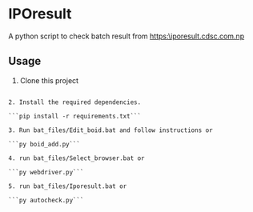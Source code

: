 # IPOresult

A python script to check batch result from [https:\\iporesult.cdsc.com.np](https:\\iporesult.cdsc.com.np)


## Usage
1. Clone this project

```git clone https://github.com/user2785/IPOresult.git

2. Install the required dependencies.

```pip install -r requirements.txt```

3. Run bat_files/Edit_boid.bat and follow instructions or

```py boid_add.py```

4. run bat_files/Select_browser.bat or

```py webdriver.py```

5. run bat_files/Iporesult.bat or

```py autocheck.py```


